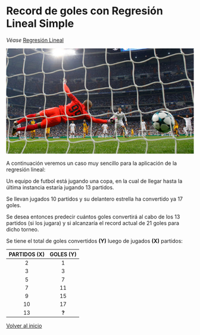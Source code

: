 # Record de goles con Regresión Lineal Simple
*Véase* [Regresión Lineal](./../README.md)

![](./images/goles.png)

A continuación veremos un caso muy sencillo para la aplicación de la regresión lineal:

Un equipo de futbol está jugando una copa, en la cual de llegar hasta la última instancia estaría jugando 13 partidos.

Se llevan jugados 10 partidos y su delantero estrella ha convertido ya 17 goles.

Se desea entonces predecir cuántos goles convertirá al cabo de los 13 partidos (si los jugara) y si alcanzaría el record actual de 21 goles para dicho torneo.

Se tiene el total de goles convertidos **(Y)** luego de jugados **(X)** partidos:

|**PARTIDOS (X)**|**GOLES (Y)**|
|:-:|:-:|
|2|1|
|3|3|
|5|7|
|7|11|
|9|15|
|10|17|
|13|**?**|


[Volver al inicio](./../README.md)

